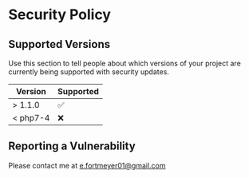 # Security Policy

## Supported Versions

Use this section to tell people about which versions of your project are
currently being supported with security updates.

| Version | Supported          |
| ------- | ------------------ |
| > 1.1.0   | :white_check_mark: |
| < php7-4   | :x:                |

## Reporting a Vulnerability

Please contact me at e.fortmeyer01@gmail.com
